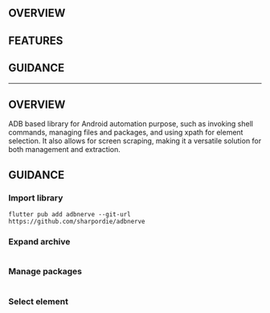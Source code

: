 ## OVERVIEW
## FEATURES
## GUIDANCE

----

## OVERVIEW

ADB based library for Android automation purpose, such as invoking shell commands, managing files and packages, and using xpath for element selection. It also allows for screen scraping, making it a versatile solution for both management and extraction.

## GUIDANCE

### Import library

```shell
flutter pub add adbnerve --git-url https://github.com/sharpordie/adbnerve
```

### Expand archive

```dart

```

### Manage packages

```dart

```

### Select element

```dart

```
